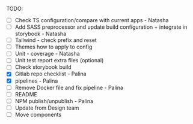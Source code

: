 TODO:

- [ ] Check TS configuration/compare with current apps - Natasha
- [ ] Add SASS preprocessor and update build configuration + integrate in storybook - Natasha
- [ ] Tailwind - check prefix and reset
- [ ] Themes how to apply to config
- [ ] Unit - coverage - Natasha
- [ ] Unit test report extra files (optional)
- [ ] Check storybook build
- [x] Gitlab repo checklist - Palina
- [x] pipelines - Palina
- [ ] Remove Docker file and fix pipeline - Palina
- [ ] README
- [ ] NPM publish/unpublish - Palina
- [ ] Update from Design team
- [ ] Move components
